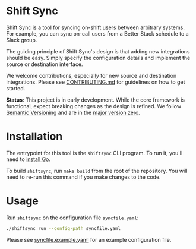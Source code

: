 # Shift Sync

Shift Sync is a tool for syncing on-shift users between arbitrary systems.
For example, you can sync on-call users from a Better Stack schedule to a Slack group.

The guiding principle of Shift Sync's design is that adding new integrations should be easy.
Simply specify the configuration details and implement the source or destination interface.

We welcome contributions, especially for new source and destination integrations.
Please see [CONTRIBUTING.md](./CONTRIBUTING.md) for guidelines on how to get started.

**Status**:
This project is in early development.
While the core framework is functional, expect breaking changes as the design is refined.
We follow [Semantic Versioning](https://semver.org/spec/v2.0.0.html) and are in the [major version zero](https://semver.org/spec/v2.0.0.html#spec-item-4).

# Installation

The entrypoint for this tool is the `shiftsync` CLI program.
To run it, you'll need to [install Go](https://go.dev/dl/).

To build `shiftsync`, run `make build` from the root of the repository.
You will need to re-run this command if you make changes to the code.

# Usage

Run `shiftsync` on the configuration file `syncfile.yaml`:

```bash
./shiftsync run --config-path syncfile.yaml
```

Please see [syncfile.example.yaml](./syncfile.example.yaml) for an example configuration file.
